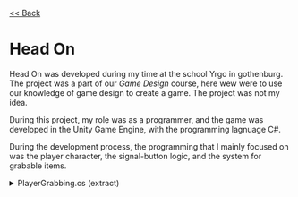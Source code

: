 [<< Back](https://salmaster1.github.io/Portfolio/)

# Head On

Head On was developed during my time at the school Yrgo in gothenburg. The project was a part of our *Game Design* course, here wew were to use our knowledge of game design to create a game. The project was not my idea.

During this project, my role was as a programmer, and the game was developed in the Unity Game Engine, with the programming lagnuage C#.

During the development process, the programming that I mainly focused on was the player character, the signal-button logic, and the system for grabable items.

<details><summary>PlayerGrabbing.cs (extract)</summary>
  <pre><code class="language-csharp">

    private void TryGrabObject(bool requireClick)  
    {  
        Grabable g = GetClosestGrabable();  

        if (g == null) return;  
  
        if (requireClick != g.RequireClick) return;  
  
        if (g != null && g.GetType() == typeof(Throwable) && grabDelayTimer <= 0)  
        {  
            if (transform.parent.parent = g.transform) //Unchild player if grabbing box that player is standing on  
                transform.parent.parent = null;  
            SetHeldItem((Throwable)g);  
        }  

        else if (g != null)  
        {  
            //Ledge grab  
            if (activeInputType == InputType.Controller && grabDelayTimer <= 0)  
            {  
                grabDelayTimer = 0.2f;  
                if (currentGrabable != null)
                {
                    currentGrabable.ToggleGrabableVisual(false);
                    currentGrabable = null;
                }
                g.HoldItem();
            }
            else if (activeInputType == InputType.KeyboardMouse && grabDelayTimer <= 0)
            {
                grabDelayTimer = 0.2f;
                if (currentGrabable != null)
                {
                    currentGrabable.ToggleGrabableVisual(false);
                    currentGrabable = null;
                }
                g.HoldItem();
            }
        }
        //Grab lever
        if (currentThrowable == null)
        {
            EnableArms();
        }
        else
        {
            foreach (var item in arms)
            {
                item.Renderer.enabled = false;
            }
            playerAnimations.SetAnimationMode(AnimationMode.Carrying);
            playerAnimations.UpdateAnimation();
        }
    }

    public void SetHeldItem(Throwable newThrowable)
    {
        if(carrying)
        {
            Throw(0, Vector2.down);
        }

        if (newThrowable != null)
        {
            currentThrowable = newThrowable;
            currentThrowable.transform.parent = heldItemPosition;
            currentThrowable.transform.localPosition = Vector2.zero;
            currentThrowable.HoldItem();
            if (currentThrowable.CompareTag("Head"))
            {
                currentThrowable.transform.rotation = Quaternion.identity;
                currentThrowable.transform.localScale = new Vector3(2, 2);
            }
            Invoke(nameof(SetCarryingTrue), pickupGracePeriod);
            heldItemRenderer.enabled = true;
            playerMovement.ArmSFX(true);
        }
        else
        {
            EnableArms();
        }
    }

    public void ForceDrop()
    {
        if (currentThrowable != null) 
        {         
            Throw(0, Vector2.down);
        }
    }

    private void Throw(float force, Vector2 direction)
    {
        if (currentThrowable == null) return;
        currentThrowable.ThrowItem(force, direction);
        currentThrowable = null;
        currentGrabable = null;
        carrying = false;
        aiming = false;
        currentForce = 0;
        playerMovement.SetMovementStatus(carrying,aiming);
        heldItemRenderer.enabled = false;
        grabDelayTimer = 0.7f;

        EnableArms();
        if (force != 0)
        {
            playerMovement.ThrowSFX();
            playerAnimations.ThrowAnimation();
            playerAnimations.SetAnimationMode(AnimationMode.None);
        }
        else
        {
            playerAnimations.SetAnimationMode(AnimationMode.None);
            playerAnimations.UpdateAnimation();
        }
    }

    Grabable GetClosestGrabable()
    {
        //Finds the closest throwable that is within range
        float shortestSqrDistance = maxPickupDistance * maxPickupDistance;
        Grabable throwable = null;
        Grabable[] thrA = grabablesManager.Grabables.ToArray();

        foreach (var item in thrA)
        {
            if(item.gameObject.activeInHierarchy && item.enabled)
            {
                float sqrDist = (item.transform.position - pickupPoint.position).sqrMagnitude;
                if (sqrDist < shortestSqrDistance)
                {
                    shortestSqrDistance = sqrDist;
                    throwable = item;

                    // Prioritize ledges if can be grabbed
                    if (item.GetComponent<Ledge>() && PlayerMovement.Instance.transform.position.y < item.transform.position.y) break;

                    // Prioritize head
                    if (item.CompareTag("Head"))  break;

                }
            }
        }
        return throwable;
    }

    float GetForceModifier(Vector2 delta)
    {
        //Throws object based on mouse position

        if(activeInputType == InputType.KeyboardMouse)
        {
            return Mathf.Clamp(delta.magnitude * mouse_forceModifier/maxThrowForceModifier, 3, maxThrowForceModifier);
        }
        else if(activeInputType == InputType.Controller)
        {
            return maxThrowForceModifier;
        }
        return maxThrowForceModifier;
    }

    Vector2 GetCalculatedPosition(float velocity, Vector2 direction, float time)
    {
        //Calcuates the future position of a throw, using physics formulas for Projectile Motion in 2D space
        float x = currentThrowable.transform.position.x + direction.x * velocity * time;
        float y = currentThrowable.transform.position.y + direction.y * velocity * time - 9.82f*time*time/2;

        return new Vector2(x, y);  
    }


</code>
</pre>
</details>